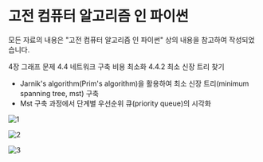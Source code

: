 # 고전 컴퓨터 알고리즘 인 파이썬

모든 자료의 내용은 "고전 컴퓨터 알고리즘 인 파이썬" 상의 내용을 참고하여 작성되었습니다.

4장 그래프 문제
4.4 네트워크 구축 비용 최소화
4.4.2 최소 신장 트리 찾기
- Jarnik's algorithm(Prim's algorithm)을 활용하여 최소 신장 트리(minimum spanning tree, mst) 구축
- Mst 구축 과정에서 단계별 우선순위 큐(priority queue)의 시각화

![1](https://user-images.githubusercontent.com/83524779/163739250-1c26cab4-7fdb-4f39-9550-7007968a7983.png)

![2](https://user-images.githubusercontent.com/83524779/163739252-52657c5a-b2b3-4614-8548-53b9c50be089.png)

![3](https://user-images.githubusercontent.com/83524779/163739253-5b7b670f-2c99-400c-b93b-85a8bd95ac58.png)

